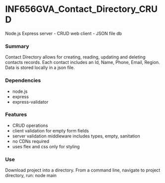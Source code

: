 # INF656GVA_Contact_Directory_CRUD
Node.js Express server - CRUD web client - JSON file db

### Summary
Contact Directory allows for creating, reading, updating and deleting contacts records. Each contact includes an Id, Name, Phone, Email, Region. Data is stored locally in a json file. 

### Dependencies
- node.js
- express
- express-validator

### Features
- CRUD operations
- client validation for empty form fields
- server validation middleware includes types, empty, sanitation
- no CDNs required
- uses flex and css only for styling

### Use
Download project into a directory. From a command line, navigate to project directory, run: node main
 

